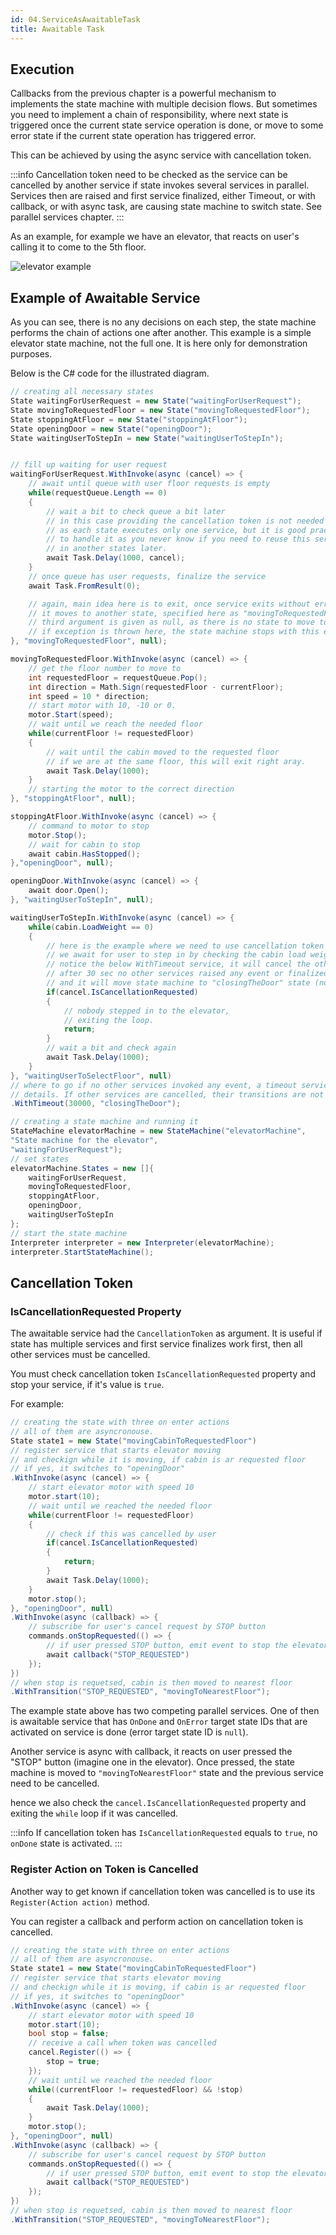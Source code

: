 ```yaml
---
id: 04.ServiceAsAwaitableTask
title: Awaitable Task
---
```


## Execution

Callbacks from the previous chapter is a powerful mechanism to implements the state machine with multiple decision flows. But sometimes you need to implement a chain of responsibility, where next state is triggered once the current state service operation is done, or move to some error state if the current state operation has triggered error.

This can be achieved by using the async service with cancellation token. 

:::info
Cancellation token need to be checked as the service can be cancelled by another service if state invokes several services in parallel. Services then are raised and first service finalized, either Timeout, or with callback, or with async task, are causing state machine to switch state. See parallel services chapter.
:::

As an example, for example we have an elevator, that reacts on user's calling it to come to the 5th floor.

![elevator example](/img/elevator-chain-flow.png)

## Example of Awaitable Service

As you can see, there is no any decisions on each step, the state machine performs the chain of actions one after another. This example is a simple elevator state machine, not the full one. It is here only for demonstration purposes.

Below is the C# code for the illustrated diagram.

```csharp
// creating all necessary states
State waitingForUserRequest = new State("waitingForUserRequest");
State movingToRequestedFloor = new State("movingToRequestedFloor");
State stoppingAtFloor = new State("stoppingAtFloor");
State openingDoor = new State("openingDoor");
State waitingUserToStepIn = new State("waitingUserToStepIn");


// fill up waiting for user request
waitingForUserRequest.WithInvoke(async (cancel) => {
    // await until queue with user floor requests is empty
    while(requestQueue.Length == 0)
    {
        // wait a bit to check queue a bit later
        // in this case providing the cancellation token is not needed
        // as each state executes only one service, but it is good practice
        // to handle it as you never know if you need to reuse this service
        // in another states later.
        await Task.Delay(1000, cancel);
    }
    // once queue has user requests, finalize the service
    await Task.FromResult(0);

    // again, main idea here is to exit, once service exits without error
    // it moves to another state, specified here as "movingToRequestedFloor".
    // third argument is given as null, as there is no state to move to in case of exception
    // if exception is thrown here, the state machine stops with this exception
}, "movingToRequestedFloor", null);

movingToRequestedFloor.WithInvoke(async (cancel) => {
    // get the floor number to move to
    int requestedFloor = requestQueue.Pop();
    int direction = Math.Sign(requestedFloor - currentFloor);
    int speed = 10 * direction;
    // start motor with 10, -10 or 0.
    motor.Start(speed);
    // wait until we reach the needed floor
    while(currentFloor != requestedFloor)
    {
        // wait until the cabin moved to the requested floor
        // if we are at the same floor, this will exit right aray.
        await Task.Delay(1000);
    }
    // starting the motor to the correct direction
}, "stoppingAtFloor", null);

stoppingAtFloor.WithInvoke(async (cancel) => {
    // command to motor to stop
    motor.Stop();
    // wait for cabin to stop
    await cabin.HasStopped();
},"openingDoor", null);

openingDoor.WithInvoke(async (cancel) => {
    await door.Open();
}, "waitingUserToStepIn", null);

waitingUserToStepIn.WithInvoke(async (cancel) => {
    while(cabin.LoadWeight == 0)
    {
        // here is the example where we need to use cancellation token
        // we await for user to step in by checking the cabin load weight
        // notice the below WithTimeout service, it will cancel the other services execution if
        // after 30 sec no other services raised any event or finalized
        // and it will move state machine to "closingTheDoor" state (not implemented in this example)
        if(cancel.IsCancellationRequested)
        {
            // nobody stepped in to the elevator,
            // exiting the loop.
            return;
        }
        // wait a bit and check again
        await Task.Delay(1000);
    }
}, "waitingUserToSelectFloor", null)
// where to go if no other services invoked any event, a timeout service. See corresponding chapter for
// details. If other services are cancelled, their transitions are not executed
.WithTimeout(30000, "closingTheDoor");

// creating a state machine and running it
StateMachine elevatorMachine = new StateMachine("elevatorMachine", 
"State machine for the elevator",
"waitingForUserRequest");
// set states
elevatorMachine.States = new []{
    waitingForUserRequest,
    movingToRequestedFloor,
    stoppingAtFloor, 
    openingDoor,
    waitingUserToStepIn
};
// start the state machine
Interpreter interpreter = new Interpreter(elevatorMachine);
interpreter.StartStateMachine();
```

## Cancellation Token

### IsCancellationRequested Property

The awaitable service had the `CancellationToken` as argument. It is useful if state has multiple services and first service finalizes work first, then all other services must be cancelled.

You must check cancellation token `IsCancellationRequested` property and stop your service, if it's value is `true`.

For example:

```csharp
// creating the state with three on enter actions
// all of them are asyncronouse.
State state1 = new State("movingCabinToRequestedFloor")
// register service that starts elevator moving
// and checkign while it is moving, if cabin is ar requested floor
// if yes, it switches to "openingDoor"
.WithInvoke(async (cancel) => {
    // start elevator motor with speed 10
    motor.start(10);
    // wait until we reached the needed floor
    while(currentFloor != requestedFloor)
    {
        // check if this was cancelled by user
        if(cancel.IsCancellationRequested)
        {
            return;
        }
        await Task.Delay(1000);
    }
    motor.stop();
}, "openingDoor", null)
.WithInvoke(async (callback) => {
    // subscribe for user's cancel request by STOP button
    commands.onStopRequested(() => {
        // if user pressed STOP button, emit event to stop the elevator
        await callback("STOP_REQUESTED")
    });
})
// when stop is requetsed, cabin is then moved to nearest floor
.WithTransition("STOP_REQUESTED", "movingToNearestFloor");
```

The example state above has two competing parallel services. One of then is awaitable service that has `OnDone` and `OnError` target state IDs that are activated on service is done (error target state ID is `null`).

Another service is async with callback, it reacts on user pressed the "STOP" button (imagine one in the elevator). Once pressed, the state machine is moved to `"movingToNearestFloor"` state and the previous service need to be cancelled.

hence we also check the `cancel.IsCancellationRequested` property and exiting the `while` loop if it was cancelled. 

:::info
If cancellation token has `IsCancellationRequested` equals to `true`, no `onDone` state is activated.
:::

### Register Action on Token is Cancelled

Another way to get known if cancellation token was cancelled is to use its `Register(Action action)` method.

You can register a callback and perform action on cancellation token is cancelled. 

```csharp
// creating the state with three on enter actions
// all of them are asyncronouse.
State state1 = new State("movingCabinToRequestedFloor")
// register service that starts elevator moving
// and checkign while it is moving, if cabin is ar requested floor
// if yes, it switches to "openingDoor"
.WithInvoke(async (cancel) => {
    // start elevator motor with speed 10
    motor.start(10);
    bool stop = false;
    // receive a call when token was cancelled
    cancel.Register(() => {
        stop = true;
    });
    // wait until we reached the needed floor
    while((currentFloor != requestedFloor) && !stop)
    {
        await Task.Delay(1000);
    }
    motor.stop();
}, "openingDoor", null)
.WithInvoke(async (callback) => {
    // subscribe for user's cancel request by STOP button
    commands.onStopRequested(() => {
        // if user pressed STOP button, emit event to stop the elevator
        await callback("STOP_REQUESTED")
    });
})
// when stop is requetsed, cabin is then moved to nearest floor
.WithTransition("STOP_REQUESTED", "movingToNearestFloor");
```
